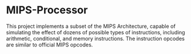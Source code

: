 # MIPS-Processor

This project implements a subset of the MIPS Architecture, capable of simulating the effect of dozens of possible types of instructions, including arithmetic, conditional, and memory instructions.
The instruction opcodes are similar to official MIPS opcodes.

